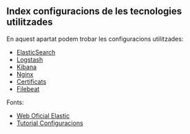 ## Index configuracions de les tecnologies utilitzades

En aquest apartat podem trobar les configuracions utilitzades:

- [ElasticSearch](ElasticSearch.md)
- [Logstash](Logstash.md)
- [Kibana](Kibana.md)
- [Nginx](Nginx.md)
- [Certificats](Certificats.md)
- [Filebeat](Filebeat.md)

Fonts:

- [Web Oficial Elastic](https://www.elastic.co/guide/index.html) 
- [Tutorial Configuracions](https://www.digitalocean.com/community/tutorials/how-to-use-logstash-and-kibana-to-centralize-logs-on-centos-6)
